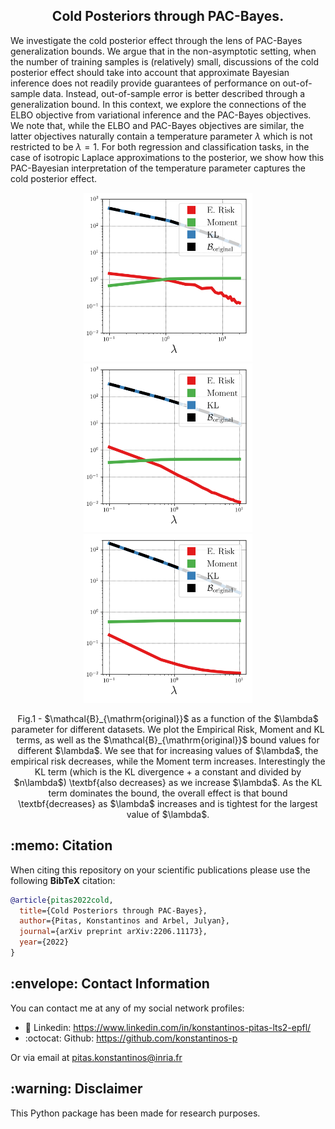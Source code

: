 <h2 align="center">Cold Posteriors through PAC-Bayes.</h2>

We investigate the cold posterior effect through the lens of PAC-Bayes generalization bounds. We argue that in the non-asymptotic setting, when the number of training samples is (relatively) small, discussions of the cold posterior effect should take into account that approximate Bayesian inference does not readily provide guarantees of performance on out-of-sample data. Instead, out-of-sample error is better described through a generalization bound. In this context, we explore the connections of the ELBO objective from variational inference and the PAC-Bayes objectives. We note that, while the ELBO and PAC-Bayes objectives are similar, the latter objectives naturally contain a temperature parameter $\lambda$ which is not restricted to be $\lambda=1$. For both regression and classification tasks, in the case of isotropic Laplace approximations to the posterior,  we show how this PAC-Bayesian interpretation of the temperature parameter captures the cold posterior effect.

<p align="center">
    <img src="/plots_for_paper/theory/abalone/abalone_original.png" height="270"/>
    <img src="/plots_for_paper/theory/kc_house/kc_house_original.png" height="270"/>
    <img src="/plots_for_paper/theory/diamonds/diamonds_original.png" height="270"/>
</p>
<p align = "center">
Fig.1 - $\mathcal{B}_{\mathrm{original}}$ as a function of the $\lambda$ parameter for different datasets. We plot the Empirical Risk, Moment and KL terms, as well as the $\mathcal{B}_{\mathrm{original}}$ bound values for different $\lambda$. We see that for increasing values of $\lambda$, the empirical risk decreases, while the Moment term increases. Interestingly the KL term (which is the KL divergence + a constant and divided by $n\lambda$) \textbf{also decreases} as we increase $\lambda$. As the KL term dominates the bound, the overall effect is that bound \textbf{decreases} as $\lambda$ increases and is tightest for the largest value of $\lambda$.
</p>

<h2> :memo: Citation </h2>

When citing this repository on your scientific publications please use the following **BibTeX** citation:

```bibtex
@article{pitas2022cold,
  title={Cold Posteriors through PAC-Bayes},
  author={Pitas, Konstantinos and Arbel, Julyan},
  journal={arXiv preprint arXiv:2206.11173},
  year={2022}
}
```

<h2> :envelope: Contact Information </h2>
You can contact me at any of my social network profiles:

- :briefcase: Linkedin: https://www.linkedin.com/in/konstantinos-pitas-lts2-epfl/
- :octocat: Github: https://github.com/konstantinos-p

Or via email at pitas.konstantinos@inria.fr

<h2> :warning: Disclaimer </h2>
This Python package has been made for research purposes.

